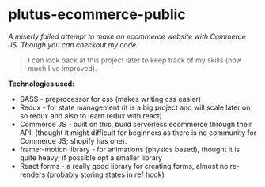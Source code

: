 # plutus-ecommerce-public
*A miserly failed attempt to make an ecommerce website with Commerce JS. 
Though you can checkout my code.* 

> I can look back at this project later to keep track of my skills (how
> much I've improved).

**Technologies used:**

 - SASS - preprocessor for css (makes writing css easier)
 - Redux - for state management (it is a big project and will scale
   later on so redux and also to learn redux with react)
 - Commerce JS - built on this, build serverless ecommerce through their
   API. (thought it might difficult for beginners as there is no
   community for Commerce JS; shopify has one).
 - framer-motion library - for animations (physics based), thought it is
   quite heavy; if possible opt a smaller library
 - React forms - a really good library for creating forms, almost no
   re-renders (probably storing states in ref hook)
